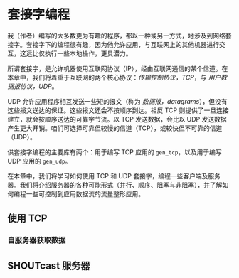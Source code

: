 # 套接字编程

我（作者）编写的大多数更为有趣的程序，都以一种或另一方式，地涉及到网络套接字。套接字下的编程很有趣，因为他允许应用，与互联网上的其他机器进行交互，这远比仅执行一些本地操作，更具潜力。

所谓套接字，是允许机器使用互联网协议（IP），经由互联网通信的某个信道。在本章中，我们将着重于互联网的两个核心协议：*传输控制协议，TCP*，与 *用户数据报协议，UDP*。

UDP 允许应用程序相互发送一些短的报文（称为 *数据报，datagrams*），但没有这些报文送达的保证。这些报文还会不按顺序到达。相反 TCP 则提供了一旦连接建立，就会按顺序送达的可靠字节流。以 TCP 发送数据，会比以 UDP 发送数据产生更大开销。咱们可选择可靠但较慢的信道（TCP），或较快但不可靠的信道（UDP）。

供套接字编程的主要库有两个：用于编写 TCP 应用的 `gen_tcp`，以及用于编写 UDP 应用的 `gen_udp`。

在本章中，我们将学习如何使用 TCP 和 UDP 套接字，编程一些客户端及服务器。我们将介绍服务器的各种可能形式（并行、顺序、阻塞与非阻塞），并了解如何编程一些可控制到应用数据流的流量整形应用。

## 使用 TCP

### 自服务器获取数据

## SHOUTcast 服务器
